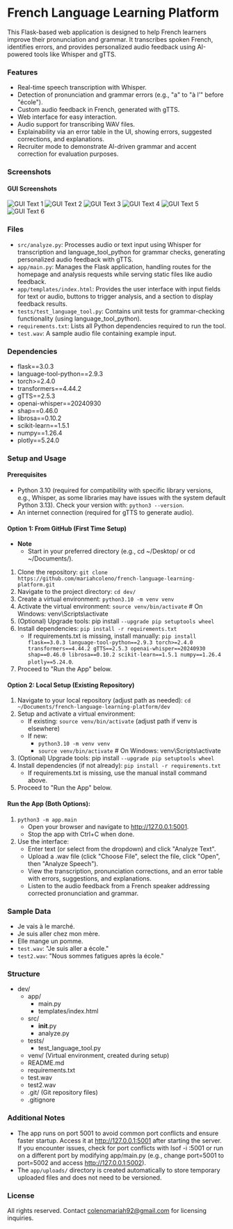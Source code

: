 # French Language Learning Platform
This Flask-based web application is designed to help French learners improve their pronunciation and grammar. It transcribes spoken French, identifies errors, and provides personalized audio feedback using AI-powered tools like Whisper and gTTS.

### Features
- Real-time speech transcription with Whisper.
- Detection of pronunciation and grammar errors (e.g., "a" to "à l’" before "école").
- Custom audio feedback in French, generated with gTTS.
- Web interface for easy interaction.
- Audio support for transcribing WAV files.
- Explainability via an error table in the UI, showing errors, suggested corrections, and explanations.
- Recruiter mode to demonstrate AI-driven grammar and accent correction for evaluation purposes. 

### Screenshots
#### GUI Screenshots
![GUI Text 1](screenshots/FrenchLearningFeedbackEngine_RecruiterMode_PopUp.png)
![GUI Text 2](screenshots/FrenchLearningFeedbackEngine_Text1.png)
![GUI Text 3](screenshots/FrenchLearningFeedbackEngine_Text2.png)
![GUI Text 4](screenshots/FrenchLearningFeedbackEngine_Text3.png)
![GUI Text 5](screenshots/FrenchLearningFeedbackEngine_Audio1.png)
![GUI Text 6](screenshots/FrenchLearningFeedbackEngine_Audio2.png)

### Files
- `src/analyze.py`: Processes audio or text input using Whisper for transcription and language_tool_python for grammar checks, generating personalized audio feedback with gTTS.
- `app/main.py`: Manages the Flask application, handling routes for the homepage and analysis requests while serving static files like audio feedback.
- `app/templates/index.html`: Provides the user interface with input fields for text or audio, buttons to trigger analysis, and a section to display feedback results.
- `tests/test_language_tool.py`: Contains unit tests for grammar-checking functionality (using language_tool_python).
- `requirements.txt`: Lists all Python dependencies required to run the tool.
- `test.wav`: A sample audio file containing example input.

### Dependencies
- flask==3.0.3 
- language-tool-python==2.9.3
- torch>=2.4.0
- transformers==4.44.2
- gTTS==2.5.3
- openai-whisper==20240930
- shap==0.46.0
- librosa==0.10.2
- scikit-learn==1.5.1
- numpy==1.26.4     
- plotly==5.24.0  
  
### Setup and Usage

#### Prerequisites
- Python 3.10 (required for compatibility with specific library versions, e.g., Whisper, as some libraries may have issues with the system default Python 3.13). Check your version with: `python3 --version`.
- An internet connection (required for gTTS to generate audio).

#### Option 1: From GitHub (First Time Setup)
- **Note**
  - Start in your preferred directory (e.g., cd ~/Desktop/ or cd ~/Documents/). 
1. Clone the repository: `git clone https://github.com/mariahcoleno/french-language-learning-platform.git`
2. Navigate to the project directory: `cd dev/`
3. Create a virtual environment: `python3.10 -m venv venv`
4. Activate the virtual environment: `source venv/bin/activate` # On Windows: venv\Scripts\activate
5. (Optional) Upgrade tools: pip install `--upgrade pip setuptools wheel` 
6. Install dependencies: `pip install -r requirements.txt`
   - If requirements.txt is missing, install manually: 
     `pip install flask==3.0.3 language-tool-python==2.9.3 torch>=2.4.0 transformers==4.44.2
      gTTS==2.5.3 openai-whisper==20240930 shap==0.46.0 librosa==0.10.2 scikit-learn==1.5.1 numpy==1.26.4 plotly==5.24.0`.
7. Proceed to "Run the App" below.

#### Option 2: Local Setup (Existing Repository)
1. Navigate to your local repository (adjust path as needed): `cd ~/Documents/french-language-learning-platform/dev`
2. Setup and activate a virtual environment:
   - If existing: `source venv/bin/activate` (adjust path if venv is elsewhere)
   - If new:
     - `python3.10 -m venv venv`
     - `source venv/bin/activate` # On Windows: venv\Scripts\activate
3. (Optional) Upgrade tools: pip install `--upgrade pip setuptools wheel` 
4. Install dependencies (if not already): `pip install -r requirements.txt` 
   - If requirements.txt is missing, use the manual install command above.
5. Proceed to "Run the App" below.

#### Run the App (Both Options):
1. `python3 -m app.main` 
   - Open your browser and navigate to http://127.0.0.1:5001.
   - Stop the app with Ctrl+C when done.
2. Use the interface:
   - Enter text (or select from the dropdown) and click "Analyze Text".
   - Upload a .wav file (click "Choose File", select the file, click "Open", then "Analyze Speech").
   - View the transcription, pronunciation corrections, and an error table with errors, suggestions, and explanations.
   - Listen to the audio feedback from a French speaker addressing corrected pronunciation and grammar.  

### Sample Data
- Je vais à le marché.
- Je suis aller chez mon mère.
- Elle mange un pomme. 
- `test.wav`: "Je suis aller a école."
- `test2.wav`: "Nous sommes fatigues après la école."

### Structure
- dev/
  - app/
    - main.py
    - templates/index.html
  - src/
    - __init__.py
    - analyze.py 
  - tests/
    - test_language_tool.py 
  - venv/ (Virtual environment, created during setup)
  - README.md
  - requirements.txt
  - test.wav
  - test2.wav
  - .git/ (Git repository files)
  - .gitignore

### Additional Notes
- The app runs on port 5001 to avoid common port conflicts and ensure faster startup. Access it at http://127.0.0.1:5001 after starting the server. If you encounter issues, check for port conflicts with lsof -i :5001 or run on a different port by modifying app/main.py (e.g., change port=5001 to port=5002 and access http://127.0.0.1:5002).
- The `app/uploads/` directory is created automatically to store temporary uploaded files and does not need to be versioned.

### License
All rights reserved. Contact colenomariah92@gmail.com for licensing inquiries.

